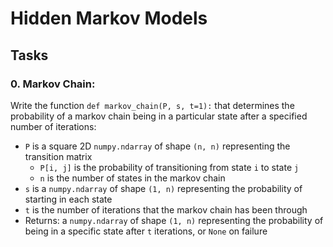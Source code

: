 # Hidden Markov Models

## Tasks

### 0. Markov Chain:
Write the function ``def markov_chain(P, s, t=1):`` that determines the probability of a markov chain being in a particular state after a specified number of iterations:

- ``P`` is a square 2D ``numpy.ndarray`` of shape ``(n, n)`` representing the transition matrix
  - ``P[i, j]`` is the probability of transitioning from state ``i`` to state ``j``
  - ``n`` is the number of states in the markov chain
- ``s`` is a ``numpy.ndarray`` of shape ``(1, n)`` representing the probability of starting in each state
- ``t`` is the number of iterations that the markov chain has been through
- Returns: a ``numpy.ndarray`` of shape ``(1, n)`` representing the probability of being in a specific state after ``t`` iterations, or ``None`` on failure
